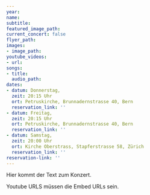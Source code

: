 ```yaml
---
year: 
name: 
subtitle: 
featured_image_path: 
current_concert: false
flyer_path: 
images:
- image_path: 
youtube_videos:
- url: 
songs:
- title: 
  audio_path: 
dates:
- datum: Donnerstag,
  zeit: 20:15 Uhr
  ort: Petruskirche, Brunnadernstrasse 40, Bern
  reservation_link: ''
- datum: Freitag,
  zeit: 20:15 Uhr
  ort: Petruskirche, Brunnadernstrasse 40, Bern
  reservation_link: ''
- datum: Samstag,
  zeit: 20:00 Uhr
  ort: Kirche Oberstrass, Stapferstrasse 58, Zürich
  reservation_link: ''
reservation-link: ''
---
```


Hier kommt der Text zum Konzert.

Youtube URLS müssen die Embed URLs sein.
